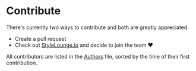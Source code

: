 # Contribute

There's currently two ways to contribute and both are greatly appreciated.

* Create a pull request
* Check out [StyleLounge.io](http://www.stylelounge.io) and decide to join the team ❤️️

All contributors are listed in the [Authors](authors.md) file, sorted by the time of their first contribution.

